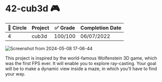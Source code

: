 # 42-cub3d 🎮

| :large_blue_circle: Circle | Project | :white_check_mark: Grade | Completion Date |
| --- | --- | --- | --- |
| 4 | cub3d | 100/100 | 06/07/2022 |

![Screenshot from 2024-05-08 17-06-44](https://github.com/ppiques/42-cub3d/assets/77271282/c8eb434a-d204-4ffd-ac6a-b07347ba527e)


This project is inspired by the world-famous Wolfenstein 3D game, which was the first FPS ever. It will enable you to explore ray-casting. Your goal will be to make a dynamic view inside a maze, in which you’ll have to find your way.
